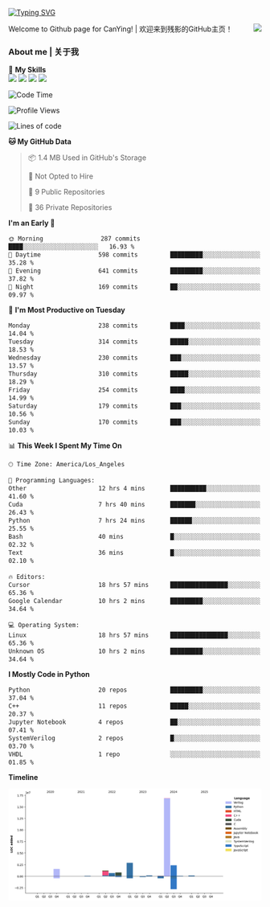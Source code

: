 [![Typing SVG](https://readme-typing-svg.herokuapp.com?size=25&duration=3500&color=00FFFF&vCenter=true&width=250&height=40&lines=Hi+Welcome+%F0%9F%91%8B%F0%9F%8F%BB;I'm+CanYing|残影)](https://git.io/typing-svg)

<a href="#">
  <img align="right" src="https://github-readme-stats.vercel.app/api?username=CanYing0913&count_private=true&rank_icon=github&show_icons=true&bg_color=15,f2f7fd,E0EAFC&" />
</a>

Welcome to Github page for CanYing! | 欢迎来到残影的GitHub主页！

### About me | 关于我

🌟 **My Skills**  
![](https://img.shields.io/badge/-C-A8B9CC?style=flat-square&logo=C&logoColor=fff)
![](https://img.shields.io/badge/-C++-00599C?style=flat-square&logo=Cpp&logoColor=fff)
![](https://img.shields.io/badge/-Python-3776AB?style=flat-square&logo=Python&logoColor=fff)
![](https://img.shields.io/badge/-Linux-000000?style=flat-square&logo=Linux&logoColor=fff)

<!--START_SECTION:waka-->
![Code Time](http://img.shields.io/badge/Code%20Time-1%2C670%20hrs-blue)

![Profile Views](http://img.shields.io/badge/Profile%20Views-2-blue)

![Lines of code](https://img.shields.io/badge/From%20Hello%20World%20I%27ve%20Written-26.9%20million%20lines%20of%20code-blue)

**🐱 My GitHub Data** 

> 📦 1.4 MB Used in GitHub's Storage 
 > 
> 🚫 Not Opted to Hire
 > 
> 📜 9 Public Repositories 
 > 
> 🔑 36 Private Repositories 
 > 
**I'm an Early 🐤** 

```text
🌞 Morning                287 commits         ████░░░░░░░░░░░░░░░░░░░░░   16.93 % 
🌆 Daytime                598 commits         █████████░░░░░░░░░░░░░░░░   35.28 % 
🌃 Evening                641 commits         █████████░░░░░░░░░░░░░░░░   37.82 % 
🌙 Night                  169 commits         ██░░░░░░░░░░░░░░░░░░░░░░░   09.97 % 
```
📅 **I'm Most Productive on Tuesday** 

```text
Monday                   238 commits         ████░░░░░░░░░░░░░░░░░░░░░   14.04 % 
Tuesday                  314 commits         █████░░░░░░░░░░░░░░░░░░░░   18.53 % 
Wednesday                230 commits         ███░░░░░░░░░░░░░░░░░░░░░░   13.57 % 
Thursday                 310 commits         █████░░░░░░░░░░░░░░░░░░░░   18.29 % 
Friday                   254 commits         ████░░░░░░░░░░░░░░░░░░░░░   14.99 % 
Saturday                 179 commits         ███░░░░░░░░░░░░░░░░░░░░░░   10.56 % 
Sunday                   170 commits         ███░░░░░░░░░░░░░░░░░░░░░░   10.03 % 
```


📊 **This Week I Spent My Time On** 

```text
🕑︎ Time Zone: America/Los_Angeles

💬 Programming Languages: 
Other                    12 hrs 4 mins       ██████████░░░░░░░░░░░░░░░   41.60 % 
Cuda                     7 hrs 40 mins       ███████░░░░░░░░░░░░░░░░░░   26.43 % 
Python                   7 hrs 24 mins       ██████░░░░░░░░░░░░░░░░░░░   25.55 % 
Bash                     40 mins             █░░░░░░░░░░░░░░░░░░░░░░░░   02.32 % 
Text                     36 mins             █░░░░░░░░░░░░░░░░░░░░░░░░   02.10 % 

🔥 Editors: 
Cursor                   18 hrs 57 mins      ████████████████░░░░░░░░░   65.36 % 
Google Calendar          10 hrs 2 mins       █████████░░░░░░░░░░░░░░░░   34.64 % 

💻 Operating System: 
Linux                    18 hrs 57 mins      ████████████████░░░░░░░░░   65.36 % 
Unknown OS               10 hrs 2 mins       █████████░░░░░░░░░░░░░░░░   34.64 % 
```

**I Mostly Code in Python** 

```text
Python                   20 repos            █████████░░░░░░░░░░░░░░░░   37.04 % 
C++                      11 repos            █████░░░░░░░░░░░░░░░░░░░░   20.37 % 
Jupyter Notebook         4 repos             ██░░░░░░░░░░░░░░░░░░░░░░░   07.41 % 
SystemVerilog            2 repos             █░░░░░░░░░░░░░░░░░░░░░░░░   03.70 % 
VHDL                     1 repo              ░░░░░░░░░░░░░░░░░░░░░░░░░   01.85 % 
```



**Timeline**

![Lines of Code chart](https://raw.githubusercontent.com/CanYing0913/CanYing0913/master/assets/bar_graph.png)


<!--END_SECTION:waka-->
